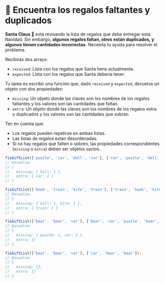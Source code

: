 # 🎁 Encuentra los regalos faltantes y duplicados

**Santa Claus** 🎅 está revisando la lista de regalos que debe entregar esta Navidad. Sin embargo, **algunos regalos faltan, otros están duplicados, y algunos tienen cantidades incorrectas**. Necesita tu ayuda para resolver el problema.

Recibirás dos arrays:

- `received`: Lista con los regalos que Santa tiene actualmente.
- `expected`: Lista con los regalos que Santa debería tener.

Tu tarea es escribir una función que, dado `received` y `expected`, devuelva un objeto con dos propiedades:

- `missing`: Un objeto donde las claves son los nombres de los regalos faltantes y los valores son las cantidades que faltan.
- `extra`: Un objeto donde las claves son los nombres de los regalos extra o duplicados y los valores son las cantidades que sobran.

Ten en cuenta que:

- Los regalos pueden repetirse en ambas listas.
- Las listas de regalos están desordenadas.
- Si no hay regalos que falten o sobren, las propiedades correspondientes (`missing` o `extra`) deben ser objetos vacíos.

```js
fixGiftList(['puzzle', 'car', 'doll', 'car'], ['car', 'puzzle', 'doll', 'ball']);
// Devuelve:
// {
//   missing: { ball: 1 },
//   extra: { car: 1 }
// }

fixGiftList(['book', 'train', 'kite', 'train'], ['train', 'book', 'kite', 'ball', 'kite']);
// Devuelve:
// {
//   missing: { ball: 1, kite: 1 },
//   extra: { train: 1 }
// }

fixGiftList(['bear', 'bear', 'car'], ['bear', 'car', 'puzzle', 'bear', 'car', 'car']);
// Devuelve:
// {
//   missing: { puzzle: 1, car: 2 },
//   extra: {}
// }

fixGiftList(['bear', 'bear', 'car'], ['car', 'bear', 'bear']);
// Devuelve:
// {
//   missing: {},
//   extra: {}
// }
```
